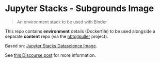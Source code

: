 # Jupyter Stacks - Subgrounds Image
> An environment stack to be used with Binder

This repo contains **environment** details (Dockerfile) to be used alongside a separate **content** repo (via the [nbtgitpuller](https://hub.jupyter.org/nbgitpuller/link?tab=binder&branch=main&repo=https://github.com/0xPlaygrounds/jupyter-stacks-subgrounds) project).

Based on: [Jupyter Stacks Datascience Image](https://jupyter-docker-stacks.readthedocs.io/en/latest/using/selecting.html#jupyter-datascience-notebook).

See [this Discourse post](https://discourse.jupyter.org/t/how-to-reduce-mybinder-org-repository-startup-time/4956/16?u=choldgraf) for more information.
